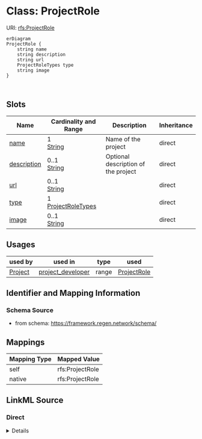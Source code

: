 

# Class: ProjectRole



URI: [rfs:ProjectRole](https://framework.regen.network/schema/ProjectRole)



```mermaid
erDiagram
ProjectRole {
    string name  
    string description  
    string url  
    ProjectRoleTypes type  
    string image  
}



```



<!-- no inheritance hierarchy -->


## Slots

| Name | Cardinality and Range | Description | Inheritance |
| ---  | --- | --- | --- |
| [name](name.md) | 1 <br/> [String](String.md) | Name of the project | direct |
| [description](description.md) | 0..1 <br/> [String](String.md) | Optional description of the project | direct |
| [url](url.md) | 0..1 <br/> [String](String.md) |  | direct |
| [type](type.md) | 1 <br/> [ProjectRoleTypes](ProjectRoleTypes.md) |  | direct |
| [image](image.md) | 0..1 <br/> [String](String.md) |  | direct |





## Usages

| used by | used in | type | used |
| ---  | --- | --- | --- |
| [Project](Project.md) | [project_developer](project_developer.md) | range | [ProjectRole](ProjectRole.md) |






## Identifier and Mapping Information







### Schema Source


* from schema: https://framework.regen.network/schema/




## Mappings

| Mapping Type | Mapped Value |
| ---  | ---  |
| self | rfs:ProjectRole |
| native | rfs:ProjectRole |







## LinkML Source

<!-- TODO: investigate https://stackoverflow.com/questions/37606292/how-to-create-tabbed-code-blocks-in-mkdocs-or-sphinx -->

### Direct

<details>
```yaml
name: ProjectRole
from_schema: https://framework.regen.network/schema/
slots:
- name
- description
- url
attributes:
  type:
    name: type
    from_schema: https://framework.regen.network/schema/
    rank: 1000
    slot_uri: rfs:ProjectRoleType
    domain_of:
    - ProjectRole
    range: ProjectRoleTypes
    required: true
  image:
    name: image
    from_schema: https://framework.regen.network/schema/
    rank: 1000
    slot_uri: schema:image
    domain_of:
    - ProjectRole

```
</details>

### Induced

<details>
```yaml
name: ProjectRole
from_schema: https://framework.regen.network/schema/
attributes:
  type:
    name: type
    from_schema: https://framework.regen.network/schema/
    rank: 1000
    slot_uri: rfs:ProjectRoleType
    alias: type
    owner: ProjectRole
    domain_of:
    - ProjectRole
    range: ProjectRoleTypes
    required: true
  image:
    name: image
    from_schema: https://framework.regen.network/schema/
    rank: 1000
    slot_uri: schema:image
    alias: image
    owner: ProjectRole
    domain_of:
    - ProjectRole
    range: string
  name:
    name: name
    description: Name of the project.
    from_schema: https://framework.regen.network/schema/
    rank: 1000
    slot_uri: schema:name
    alias: name
    owner: ProjectRole
    domain_of:
    - Project
    - ProjectRole
    - File
    range: string
    required: true
  description:
    name: description
    description: Optional description of the project.
    from_schema: https://framework.regen.network/schema/
    rank: 1000
    slot_uri: schema:description
    alias: description
    owner: ProjectRole
    domain_of:
    - Project
    - ProjectRole
    - File
    range: string
  url:
    name: url
    from_schema: https://framework.regen.network/schema/
    rank: 1000
    alias: url
    owner: ProjectRole
    domain_of:
    - ProjectRole
    range: string

```
</details>